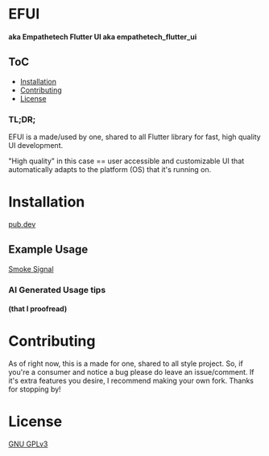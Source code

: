 # EFUI
#### aka Empathetech Flutter UI aka empathetech_flutter_ui

## ToC

* [Installation](#Installation)
* [Contributing](#Contributing)
* [License](#License)

### TL;DR;

EFUI is a made/used by one, shared to all Flutter library for fast, high quality UI development. 

"High quality" in this case == user accessible and customizable UI that automatically adapts to the platform (OS) that it's running on.

# Installation

[pub.dev](https://pub.dev/packages/empathetech_flutter_ui/install)

## Example Usage

[Smoke Signal](https://github.com/Empathetech-LLC/smoke_signal)

### AI Generated Usage tips
#### (that I proofread)



# Contributing

As of right now, this is a made for one, shared to all style project. So, if you're a consumer and notice a bug please do leave an issue/comment. If it's extra features you desire, I recommend making your own fork. Thanks for stopping by!

# License

[GNU GPLv3](LICENSE)